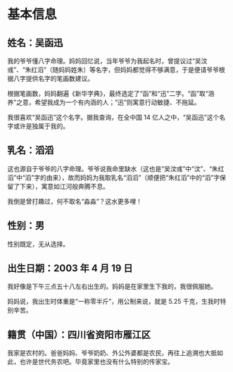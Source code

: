 # 基本信息

## 姓名：吴函迅

我的爷爷懂八字命理。妈妈回忆说，当年爷爷为我起名时，曾提议过“吴汶彧”、“朱红滔”（随妈妈姓朱）等名字，但妈妈都觉得不够满意，于是便请爷爷根据八字提供名字的笔画数建议。

根据笔画数，妈妈翻遍《新华字典》，最终选定了“函”和“迅”二字。“函”取“涵养”之意，希望我成为一个有内涵的人；“迅”则寓意行动敏捷、不拖延。

我很喜欢“吴函迅”这个名字。据我查询，在全中国 14 亿人之中，“吴函迅”这个名字或许是独属于我的。

## 乳名：滔滔

这也源自于爷爷的八字命理。爷爷说我命里缺水（这也是“吴汶彧”中“汶”、“朱红滔”中“滔”字的由来），故而妈妈为我取乳名“滔滔”（顺便把“朱红滔”中的“滔”字保留了下来），寓意如江河般奔腾不息。

我倒是曾打趣过，何不取名“淼淼”？这水更多哩！

## 性别：男

性别既定，无从选择。

## 出生日期：2003 年 4 月 19 日

我好像是下午三点五十八左右出生的。妈妈是在家里生下我的，我很佩服她。

妈妈说，我出生时体重是“一称零半斤”，用公制来说，就是 5.25 千克，生我时特别辛苦。

## 籍贯（中国）：四川省资阳市雁江区

我家是农村的。爸爸妈妈、爷爷奶奶、外公外婆都是农民，再往上追溯也大抵如此，也许是世代务农吧。毕竟家里也没有什么特别的传家宝。
